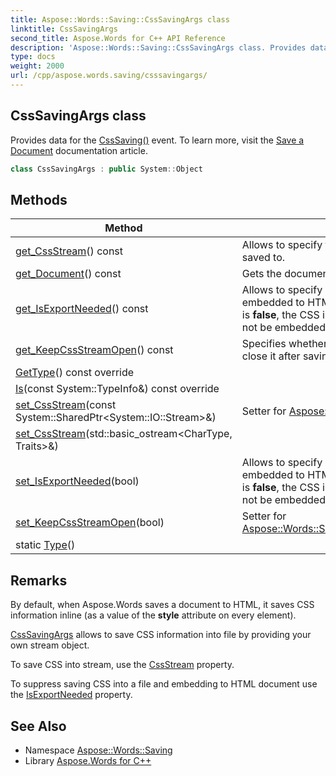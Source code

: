 ```yaml
---
title: Aspose::Words::Saving::CssSavingArgs class
linktitle: CssSavingArgs
second_title: Aspose.Words for C++ API Reference
description: 'Aspose::Words::Saving::CssSavingArgs class. Provides data for the CssSaving() event. To learn more, visit the  documentation article in C++.'
type: docs
weight: 2000
url: /cpp/aspose.words.saving/csssavingargs/
---
```

## CssSavingArgs class


Provides data for the [CssSaving()](../icsssavingcallback/csssaving/) event. To learn more, visit the [Save a Document](https://docs.aspose.com/words/cpp/save-a-document/) documentation article.

```cpp
class CssSavingArgs : public System::Object
```

## Methods

| Method | Description |
| --- | --- |
| [get_CssStream](./get_cssstream/)() const | Allows to specify the stream where the CSS information will be saved to. |
| [get_Document](./get_document/)() const | Gets the document object that is currently being saved. |
| [get_IsExportNeeded](./get_isexportneeded/)() const | Allows to specify whether the CSS will be exported to file and embedded to HTML document. Default is **true**. When this property is **false**, the CSS information will not be saved to a CSS file and will not be embedded to HTML document. |
| [get_KeepCssStreamOpen](./get_keepcssstreamopen/)() const | Specifies whether Aspose.Words should keep the stream open or close it after saving an CSS information. |
| [GetType](./gettype/)() const override |  |
| [Is](./is/)(const System::TypeInfo\&) const override |  |
| [set_CssStream](./set_cssstream/)(const System::SharedPtr\<System::IO::Stream\>\&) | Setter for [Aspose::Words::Saving::CssSavingArgs::get_CssStream](./get_cssstream/). |
| [set_CssStream](./set_cssstream/)(std::basic_ostream\<CharType, Traits\>\&) |  |
| [set_IsExportNeeded](./set_isexportneeded/)(bool) | Allows to specify whether the CSS will be exported to file and embedded to HTML document. Default is **true**. When this property is **false**, the CSS information will not be saved to a CSS file and will not be embedded to HTML document. |
| [set_KeepCssStreamOpen](./set_keepcssstreamopen/)(bool) | Setter for [Aspose::Words::Saving::CssSavingArgs::get_KeepCssStreamOpen](./get_keepcssstreamopen/). |
| static [Type](./type/)() |  |
## Remarks


By default, when Aspose.Words saves a document to HTML, it saves CSS information inline (as a value of the **style** attribute on every element).

[CssSavingArgs](./) allows to save CSS information into file by providing your own stream object.

To save CSS into stream, use the [CssStream](./get_cssstream/) property.

To suppress saving CSS into a file and embedding to HTML document use the [IsExportNeeded](./get_isexportneeded/) property. 
## See Also

* Namespace [Aspose::Words::Saving](../)
* Library [Aspose.Words for C++](../../)
